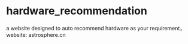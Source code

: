 # hardware_recommendation
a website designed to auto recommend hardware as your requirement，website: astrosphere.cn
